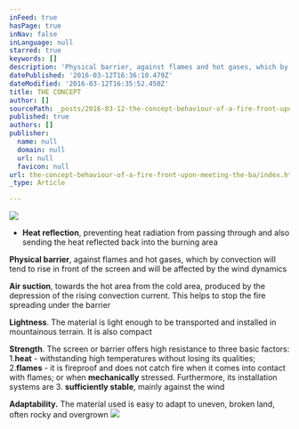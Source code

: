 ```yaml
---
inFeed: true
hasPage: true
inNav: false
inLanguage: null
starred: true
keywords: []
description: 'Physical barrier, against flames and hot gases, which by convection will tend to rise in front of the screen and will be affected by the wind dynamics'
datePublished: '2016-03-12T16:36:10.479Z'
dateModified: '2016-03-12T16:35:52.450Z'
title: THE CONCEPT
author: []
sourcePath: _posts/2016-03-12-the-concept-behaviour-of-a-fire-front-upon-meeting-the-ba.md
published: true
authors: []
publisher:
  name: null
  domain: null
  url: null
  favicon: null
url: the-concept-behaviour-of-a-fire-front-upon-meeting-the-ba/index.html
_type: Article

---
```

![](https://the-grid-user-content.s3-us-west-2.amazonaws.com/d3df279d-f2b5-4469-9980-aa9350fb315b.jpg)

* **Heat reflection**, preventing heat radiation from passing through and also sending the heat reflected back into the burning area

**Physical barrier**, against flames and hot gases, which by convection will tend to rise in front of the screen and will be affected by the wind dynamics

**Air suction**, towards the hot area from the cold area, produced by the depression of the rising convection current. This helps to stop the fire spreading under the barrier

**Lightness**. The material is light enough to be transported and installed in mountainous terrain. It is also compact

**Strength**. The screen or barrier offers high resistance to three basic factors:  1\.**heat** - withstanding high temperatures without losing its qualities;  2\.**flames** - it is fireproof and does not catch fire when it comes into contact with flames; or when **mechanically** stressed. Furthermore, its installation systems are 3\. **sufficiently stable**, mainly against the wind

**Adaptability.** The material used is easy to adapt to uneven, broken land, often rocky and overgrown
![](https://the-grid-user-content.s3-us-west-2.amazonaws.com/060fdf8c-6ae6-4193-bd65-81c18a34a03f.jpg)
